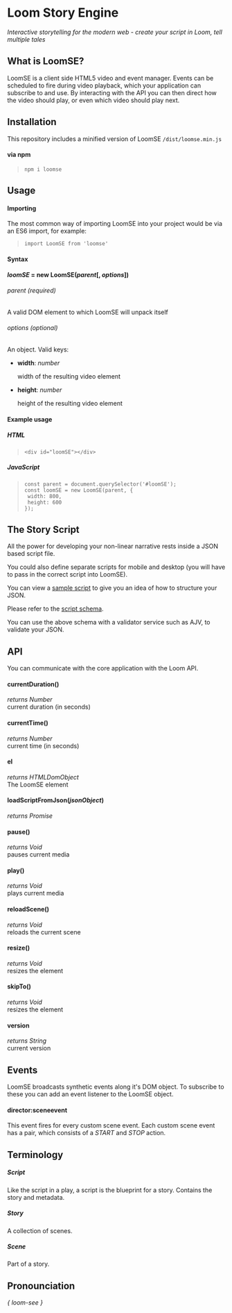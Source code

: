   
# Loom Story Engine  
*Interactive storytelling for the modern web - create your script in Loom, tell multiple tales*  
  
## What is LoomSE?  
LoomSE is a client side HTML5 video and event manager. Events can be scheduled to fire during video playback, which your application can subscribe to and use. By interacting with the API you can then direct how the video should play, or even which video should play next.  
  
## Installation  
  
This repository includes a minified version of LoomSE `/dist/loomse.min.js`  
  
#### via npm ###  
  
>`npm i loomse`  
  
## Usage  
  
#### Importing  
  
The most common way of importing LoomSE into your project would be via an ES6 import, for example:  
  
>`import LoomSE from 'loomse'`  
  
#### Syntax  
  
**_loomSE_ = new LoomSE(_parent_[, _options_])**

###### parent _(required)_

A valid DOM element to which LoomSE will unpack itself

###### options _(optional)_

An object. Valid keys:

- **width**: _number_
    
    width of the resulting video element

- **height**: _number_

    height of the resulting video element
  
#### Example usage  
  
##### HTML  
  
>`<div id="loomSE"></div>`  
  
  
##### JavaScript  
>```  
>const parent = document.querySelector('#loomSE');  
>const loomSE = new LoomSE(parent, {  
>  width: 800,  
>  height: 600  
>});  
>```  
  
## The Story Script  
All the power for developing your non-linear narrative rests inside a JSON based script file.  
  
You could also define separate scripts for mobile and desktop (you will have to pass in the correct script into LoomSE).

You can view a [sample script](DOCS/script-sample.json) to give you an idea of how to structure your JSON.

Please refer to the [script schema](schemas/script.json).  

You can use the above schema with a validator service such as AJV, to validate your JSON.

## API  
You can communicate with the core application with the Loom API.  
  
#### currentDuration()  
*returns Number*  
current duration (in seconds)  
  
#### currentTime()  
*returns Number*  
current time (in seconds)  

#### el  
*returns HTMLDomObject*  
The LoomSE element
  
#### loadScriptFromJson(_jsonObject_)  
*returns Promise*
  
#### pause()  
*returns Void*  
pauses current media  
  
#### play()  
*returns Void*  
plays current media  
  
#### reloadScene()  
*returns Void*  
reloads the current scene  
  
#### resize()  
*returns Void*  
resizes the element  
  
#### skipTo()  
*returns Void*  
resizes the element  
  
#### version  
*returns String*  
current version  
  
## Events  
  
LoomSE broadcasts synthetic events along it's DOM object. To subscribe to these you can add an event listener to the LoomSE object.

#### director:sceneevent
This event fires for every custom scene event. Each custom scene event has a pair, which consists of a *START* and *STOP* action.
  
## Terminology  
  
##### Script  
Like the script in a play, a script is the blueprint for a story. Contains the story and metadata.  
  
##### Story  
A collection of scenes.  
  
##### Scene  
Part of a story.  
  
## Pronounciation  
_{ loom-see }_
